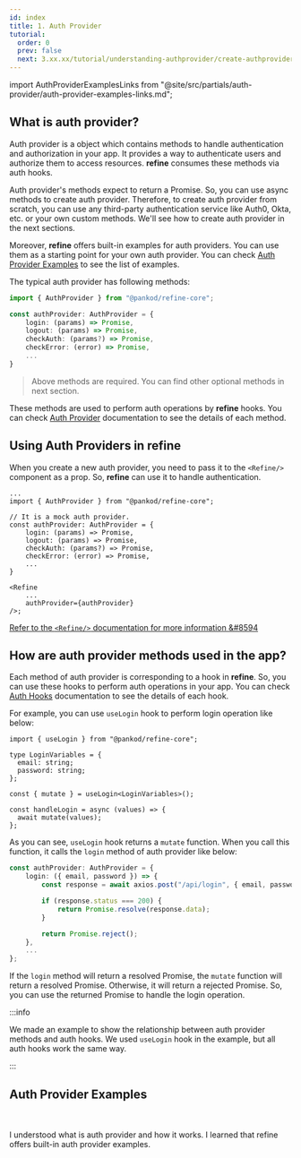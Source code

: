 ```yaml
---
id: index
title: 1. Auth Provider
tutorial:
  order: 0
  prev: false
  next: 3.xx.xx/tutorial/understanding-authprovider/create-authprovider
---
```


import AuthProviderExamplesLinks from "@site/src/partials/auth-provider/auth-provider-examples-links.md";

## What is auth provider?

Auth provider is a object which contains methods to handle authentication and authorization in your app. It provides a way to authenticate users and authorize them to access resources. **refine** consumes these methods via auth hooks.

Auth provider's methods expect to return a Promise. So, you can use async methods to create auth provider. Therefore, to create auth provider from scratch, you can use any third-party authentication service like Auth0, Okta, etc. or your own custom methods. We'll see how to create auth provider in the next sections.

Moreover, **refine** offers built-in examples for auth providers. You can use them as a starting point for your own auth provider. You can check [Auth Provider Examples](#auth-provider-examples) to see the list of examples.

The typical auth provider has following methods:

```ts
import { AuthProvider } from "@pankod/refine-core";

const authProvider: AuthProvider = {
    login: (params) => Promise,
    logout: (params) => Promise,
    checkAuth: (params?) => Promise,
    checkError: (error) => Promise,
    ...
}
```

> Above methods are required. You can find other optional methods in next section.

These methods are used to perform auth operations by **refine** hooks. You can check [Auth Provider](/docs/3.xx.xx/api-reference/core/providers/auth-provider/) documentation to see the details of each method.

## Using Auth Providers in refine

When you create a new auth provider, you need to pass it to the `<Refine/>` component as a prop. So, **refine** can use it to handle authentication.

```tsx
...
import { AuthProvider } from "@pankod/refine-core";

// It is a mock auth provider.
const authProvider: AuthProvider = {
    login: (params) => Promise,
    logout: (params) => Promise,
    checkAuth: (params?) => Promise,
    checkError: (error) => Promise,
    ...
}

<Refine
    ...
    authProvider={authProvider}
/>;
```

[Refer to the `<Refine/>` documentation for more information &#8594](/docs/3.xx.xx/api-reference/core/components/refine-config/)

## How are auth provider methods used in the app?

Each method of auth provider is corresponding to a hook in **refine**. So, you can use these hooks to perform auth operations in your app. You can check [Auth Hooks](/docs/3.xx.xx/api-reference/core/hooks/auth/useAuthenticated/) documentation to see the details of each hook.

For example, you can use `useLogin` hook to perform login operation like below:

```tsx
import { useLogin } from "@pankod/refine-core";

type LoginVariables = {
  email: string;
  password: string;
};

const { mutate } = useLogin<LoginVariables>();

const handleLogin = async (values) => {
  await mutate(values);
};
```

As you can see, `useLogin` hook returns a `mutate` function. When you call this function, it calls the `login` method of auth provider like below:

```ts
const authProvider: AuthProvider = {
    login: ({ email, password }) => {
        const response = await axios.post("/api/login", { email, password });

        if (response.status === 200) {
            return Promise.resolve(response.data);
        }

        return Promise.reject();
    },
    ...
};
```

If the `login` method will return a resolved Promise, the `mutate` function will return a resolved Promise. Otherwise, it will return a rejected Promise. So, you can use the returned Promise to handle the login operation.

:::info

We made an example to show the relationship between auth provider methods and auth hooks. We used `useLogin` hook in the example, but all auth hooks work the same way.

:::

## Auth Provider Examples

<AuthProviderExamplesLinks/>

<br />
<br />

<Checklist>

<ChecklistItem id="auth-provider-intro">
I understood what is auth provider and how it works.
</ChecklistItem>
<ChecklistItem id="auth-provider-intro-2">
I learned that refine offers built-in auth provider examples.
</ChecklistItem>

</Checklist>
